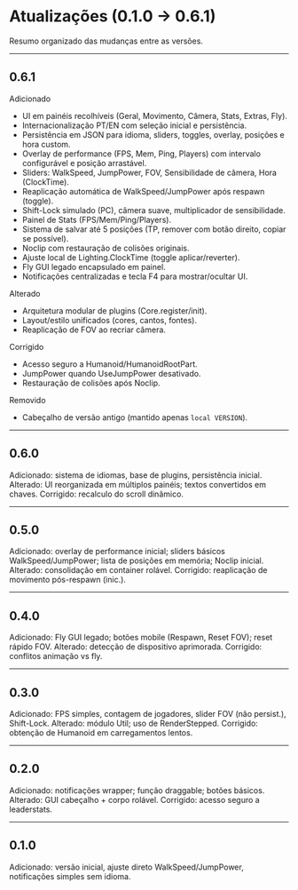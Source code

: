 # Atualizações (0.1.0 → 0.6.1)

Resumo organizado das mudanças entre as versões.

---

## 0.6.1
Adicionado
- UI em painéis recolhíveis (Geral, Movimento, Câmera, Stats, Extras, Fly).
- Internacionalização PT/EN com seleção inicial e persistência.
- Persistência em JSON para idioma, sliders, toggles, overlay, posições e hora custom.
- Overlay de performance (FPS, Mem, Ping, Players) com intervalo configurável e posição arrastável.
- Sliders: WalkSpeed, JumpPower, FOV, Sensibilidade de câmera, Hora (ClockTime).
- Reaplicação automática de WalkSpeed/JumpPower após respawn (toggle).
- Shift-Lock simulado (PC), câmera suave, multiplicador de sensibilidade.
- Painel de Stats (FPS/Mem/Ping/Players).
- Sistema de salvar até 5 posições (TP, remover com botão direito, copiar se possível).
- Noclip com restauração de colisões originais.
- Ajuste local de Lighting.ClockTime (toggle aplicar/reverter).
- Fly GUI legado encapsulado em painel.
- Notificações centralizadas e tecla F4 para mostrar/ocultar UI.

Alterado
- Arquitetura modular de plugins (Core.register/init).
- Layout/estilo unificados (cores, cantos, fontes).
- Reaplicação de FOV ao recriar câmera.

Corrigido
- Acesso seguro a Humanoid/HumanoidRootPart.
- JumpPower quando UseJumpPower desativado.
- Restauração de colisões após Noclip.

Removido
- Cabeçalho de versão antigo (mantido apenas `local VERSION`).

---

## 0.6.0
Adicionado: sistema de idiomas, base de plugins, persistência inicial.
Alterado: UI reorganizada em múltiplos painéis; textos convertidos em chaves.
Corrigido: recalculo do scroll dinâmico.

---

## 0.5.0
Adicionado: overlay de performance inicial; sliders básicos WalkSpeed/JumpPower; lista de posições em memória; Noclip inicial.
Alterado: consolidação em container rolável.
Corrigido: reaplicação de movimento pós-respawn (inic.).

---

## 0.4.0
Adicionado: Fly GUI legado; botões mobile (Respawn, Reset FOV); reset rápido FOV.
Alterado: detecção de dispositivo aprimorada.
Corrigido: conflitos animação vs fly.

---

## 0.3.0
Adicionado: FPS simples, contagem de jogadores, slider FOV (não persist.), Shift-Lock.
Alterado: módulo Util; uso de RenderStepped.
Corrigido: obtenção de Humanoid em carregamentos lentos.

---

## 0.2.0
Adicionado: notificações wrapper; função draggable; botões básicos.
Alterado: GUI cabeçalho + corpo rolável.
Corrigido: acesso seguro a leaderstats.

---

## 0.1.0
Adicionado: versão inicial, ajuste direto WalkSpeed/JumpPower, notificações simples sem idioma.
